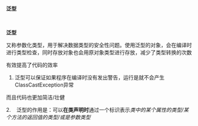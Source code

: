 **泛型**

&nbsp;

**泛型**

又称参数化类型，用于解决数据类型的安全性问题。使用泛型的对象，会在编译时进行类型检查，同时存放对象也会用原对象类型进行存放，减少了类型转换的次数

有效提高了代码的效率

1. 泛型可以保证如果程序在编译时没有发出警告，运行是就不会产生ClassCastException异常

而且代码也更加简洁/壮健

&#50;.&nbsp; &nbsp; 泛型的作用是：可以**在类声明时**通过一个标识表示*类中的某个属性的类型/某个方法的返回值的类型/或是参数类型*

